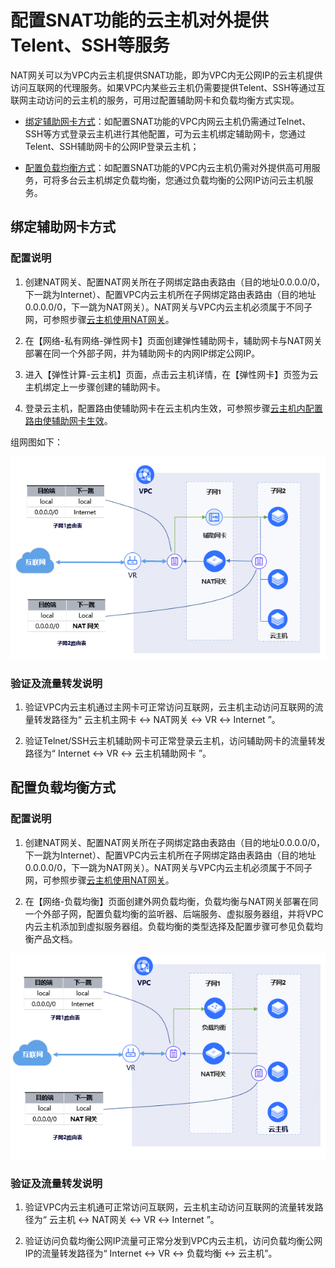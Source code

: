 
# 配置SNAT功能的云主机对外提供Telent、SSH等服务

NAT网关可以为VPC内云主机提供SNAT功能，即为VPC内无公网IP的云主机提供访问互联网的代理服务。如果VPC内某些云主机仍需要提供Telent、SSH等通过互联网主动访问的云主机的服务，可用过配置辅助网卡和负载均衡方式实现。

- [绑定辅助网卡方式](Config-LB-ENI-Nat-Gateway#user-content-1)：如配置SNAT功能的VPC内网云主机仍需通过Telnet、SSH等方式登录云主机进行其他配置，可为云主机绑定辅助网卡，您通过Telent、SSH辅助网卡的公网IP登录云主机；

- [配置负载均衡方式](Config-LB-ENI-Nat-Gateway#user-content-2)：如配置SNAT功能的VPC内云主机仍需对外提供高可用服务，可将多台云主机绑定负载均衡，您通过负载均衡的公网IP访问云主机服务。

## 绑定辅助网卡方式
<div id="user-content-1"></div>

### 配置说明
1. 创建NAT网关、配置NAT网关所在子网绑定路由表路由（目的地址0.0.0.0/0，下一跳为Internet）、配置VPC内云主机所在子网绑定路由表路由（目的地址0.0.0.0/0，下一跳为NAT网关）。NAT网关与VPC内云主机必须属于不同子网，可参照步骤[云主机使用NAT网关](../Getting-Started/Create-NatGateway.md)。

2. 在【网络-私有网络-弹性网卡】页面创建弹性辅助网卡，辅助网卡与NAT网关部署在同一个外部子网，并为辅助网卡的内网IP绑定公网IP。

3. 进入【弹性计算-云主机】页面，点击云主机详情，在【弹性网卡】页签为云主机绑定上一步骤创建的辅助网卡。

4. 登录云主机，配置路由使辅助网卡在云主机内生效，可参照步骤[云主机内配置路由使辅助网卡生效](https://docs.jdcloud.com/cn/elastic-network-interface/linux-permanent-configuration)。
 
 组网图如下：

![NAT网关绑定辅助网卡](../../../../image/Networking/Nat-Gateway/natgw-eni.png)

### 验证及流量转发说明
1. 验证VPC内云主机通过主网卡可正常访问互联网，云主机主动访问互联网的流量转发路径为“ 云主机主网卡 ↔ NAT网关 ↔ VR ↔ Internet ”。

2. 验证Telnet/SSH云主机辅助网卡可正常登录云主机，访问辅助网卡的流量转发路径为“ Internet ↔ VR ↔ 云主机辅助网卡 ”。

## 配置负载均衡方式
<div id="user-content-2"></div>

### 配置说明
1. 创建NAT网关、配置NAT网关所在子网绑定路由表路由（目的地址0.0.0.0/0，下一跳为Internet）、配置VPC内云主机所在子网绑定路由表路由（目的地址0.0.0.0/0，下一跳为NAT网关）。NAT网关与VPC内云主机必须属于不同子网，可参照步骤[云主机使用NAT网关](../Getting-Started/Create-NatGateway.md)。

2. 在【网络-负载均衡】页面创建外网负载均衡，负载均衡与NAT网关部署在同一个外部子网，配置负载均衡的监听器、后端服务、虚拟服务器组，并将VPC内云主机添加到虚拟服务器组。负载均衡的类型选择及配置步骤可参见负载均衡产品文档。


![NAT网关绑定辅助网卡](../../../../image/Networking/Nat-Gateway/natgw-lb.png)

### 验证及流量转发说明
1. 验证VPC内云主机通可正常访问互联网，云主机主动访问互联网的流量转发路径为“ 云主机 ↔ NAT网关 ↔ VR ↔ Internet ”。

2. 验证访问负载均衡公网IP流量可正常分发到VPC内云主机，访问负载均衡公网IP的流量转发路径为“ Internet ↔ VR ↔ 负载均衡 ↔ 云主机”。
